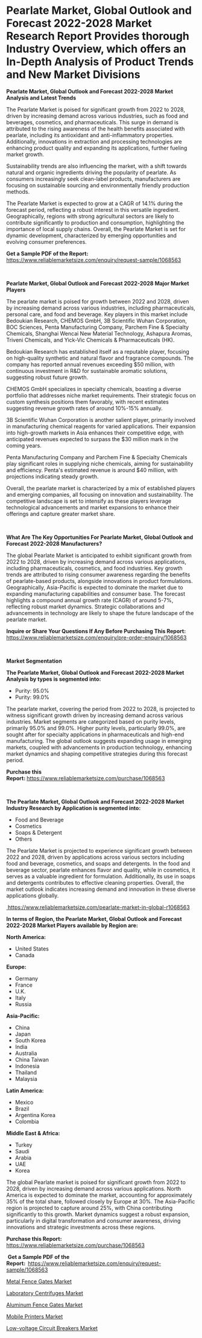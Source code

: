 <p><h1>Pearlate Market, Global Outlook and Forecast 2022-2028 Market Research Report Provides thorough Industry Overview, which offers an In-Depth Analysis of Product Trends and New Market Divisions</h1></p><p><strong>Pearlate Market, Global Outlook and Forecast 2022-2028 Market Analysis and Latest Trends</strong></p>
<p><p>The Pearlate Market is poised for significant growth from 2022 to 2028, driven by increasing demand across various industries, such as food and beverages, cosmetics, and pharmaceuticals. This surge in demand is attributed to the rising awareness of the health benefits associated with pearlate, including its antioxidant and anti-inflammatory properties. Additionally, innovations in extraction and processing technologies are enhancing product quality and expanding its applications, further fueling market growth.</p><p>Sustainability trends are also influencing the market, with a shift towards natural and organic ingredients driving the popularity of pearlate. As consumers increasingly seek clean-label products, manufacturers are focusing on sustainable sourcing and environmentally friendly production methods. </p><p>The Pearlate Market is expected to grow at a CAGR of 14.1% during the forecast period, reflecting a robust interest in this versatile ingredient. Geographically, regions with strong agricultural sectors are likely to contribute significantly to production and consumption, highlighting the importance of local supply chains. Overall, the Pearlate Market is set for dynamic development, characterized by emerging opportunities and evolving consumer preferences.</p></p>
<p><strong>Get a Sample PDF of the Report:&nbsp;</strong> <a href="https://www.reliablemarketsize.com/enquiry/request-sample/1068563?utm_campaign=2932&utm_medium=2&utm_source=Github&utm_content=ia&utm_term=21032025&utm_id=pearlate-market-global-outlook-and-forecast-2022-2028">https://www.reliablemarketsize.com/enquiry/request-sample/1068563</a></p>
<p>&nbsp;</p>
<p><strong>Pearlate Market, Global Outlook and Forecast 2022-2028 Major Market Players</strong></p>
<p><p>The pearlate market is poised for growth between 2022 and 2028, driven by increasing demand across various industries, including pharmaceuticals, personal care, and food and beverage. Key players in this market include Bedoukian Research, CHEMOS GmbH, 3B Scientific Wuhan Corporation, BOC Sciences, Penta Manufacturing Company, Parchem Fine & Specialty Chemicals, Shanghai Wencai New Material Technology, Ashapura Aromas, Triveni Chemicals, and Yick-Vic Chemicals & Pharmaceuticals (HK).</p><p>Bedoukian Research has established itself as a reputable player, focusing on high-quality synthetic and natural flavor and fragrance compounds. The company has reported annual revenues exceeding $50 million, with continuous investment in R&D for sustainable aromatic solutions, suggesting robust future growth.</p><p>CHEMOS GmbH specializes in specialty chemicals, boasting a diverse portfolio that addresses niche market requirements. Their strategic focus on custom synthesis positions them favorably, with recent estimates suggesting revenue growth rates of around 10%-15% annually.</p><p>3B Scientific Wuhan Corporation is another salient player, primarily involved in manufacturing chemical reagents for varied applications. Their expansion into high-growth markets in Asia enhances their competitive edge, with anticipated revenues expected to surpass the $30 million mark in the coming years.</p><p>Penta Manufacturing Company and Parchem Fine & Specialty Chemicals play significant roles in supplying niche chemicals, aiming for sustainability and efficiency. Penta's estimated revenue is around $40 million, with projections indicating steady growth.</p><p>Overall, the pearlate market is characterized by a mix of established players and emerging companies, all focusing on innovation and sustainability. The competitive landscape is set to intensify as these players leverage technological advancements and market expansions to enhance their offerings and capture greater market share.</p></p>
<p>&nbsp;</p>
<p><strong>What Are The Key Opportunities For Pearlate Market, Global Outlook and Forecast 2022-2028 Manufacturers?</strong></p>
<p><p>The global Pearlate Market is anticipated to exhibit significant growth from 2022 to 2028, driven by increasing demand across various applications, including pharmaceuticals, cosmetics, and food industries. Key growth trends are attributed to rising consumer awareness regarding the benefits of pearlate-based products, alongside innovations in product formulations. Geographically, Asia-Pacific is expected to dominate the market due to expanding manufacturing capabilities and consumer base. The forecast highlights a compound annual growth rate (CAGR) of around 5-7%, reflecting robust market dynamics. Strategic collaborations and advancements in technology are likely to shape the future landscape of the pearlate market.</p></p>
<p><strong>Inquire or Share Your Questions If Any Before Purchasing This Report:</strong> <a href="https://www.reliablemarketsize.com/enquiry/pre-order-enquiry/1068563?utm_campaign=2932&utm_medium=2&utm_source=Github&utm_content=ia&utm_term=21032025&utm_id=pearlate-market-global-outlook-and-forecast-2022-2028">https://www.reliablemarketsize.com/enquiry/pre-order-enquiry/1068563</a></p>
<p>&nbsp;</p>
<p><strong>Market Segmentation</strong></p>
<p><strong>The Pearlate Market, Global Outlook and Forecast 2022-2028 Market Analysis by types is segmented into:</strong></p>
<p><ul><li>Purity: 95.0%</li><li>Purity: 99.0%</li></ul></p>
<p><p>The pearlate market, covering the period from 2022 to 2028, is projected to witness significant growth driven by increasing demand across various industries. Market segments are categorized based on purity levels, primarily 95.0% and 99.0%. Higher purity levels, particularly 99.0%, are sought after for specialty applications in pharmaceuticals and high-end manufacturing. The global outlook suggests expanding usage in emerging markets, coupled with advancements in production technology, enhancing market dynamics and shaping competitive strategies during this forecast period.</p></p>
<p><strong>Purchase this Report:&nbsp;</strong><a href="https://www.reliablemarketsize.com/purchase/1068563?utm_campaign=2932&utm_medium=2&utm_source=Github&utm_content=ia&utm_term=21032025&utm_id=pearlate-market-global-outlook-and-forecast-2022-2028">https://www.reliablemarketsize.com/purchase/1068563</a></p>
<p>&nbsp;</p>
<p><strong>The Pearlate Market, Global Outlook and Forecast 2022-2028 Market Industry Research by Application is segmented into:</strong></p>
<p><ul><li>Food and Beverage</li><li>Cosmetics</li><li>Soaps & Detergent</li><li>Others</li></ul></p>
<p><p>The Pearlate Market is projected to experience significant growth between 2022 and 2028, driven by applications across various sectors including food and beverage, cosmetics, and soaps and detergents. In the food and beverage sector, pearlate enhances flavor and quality, while in cosmetics, it serves as a valuable ingredient for formulation. Additionally, its use in soaps and detergents contributes to effective cleaning properties. Overall, the market outlook indicates increasing demand and innovation in these diverse applications globally.</p></p>
<p><a href="https://www.reliablemarketsize.com/pearlate-market-in-global-r1068563?utm_campaign=2932&utm_medium=2&utm_source=Github&utm_content=ia&utm_term=21032025&utm_id=pearlate-market-global-outlook-and-forecast-2022-2028">&nbsp;https://www.reliablemarketsize.com/pearlate-market-in-global-r1068563</a></p>
<p><strong>In terms of Region, the Pearlate Market, Global Outlook and Forecast 2022-2028 Market Players available by Region are:</strong></p>
<p>
    <p> <strong> North America: </strong>
        <ul>
            <li>United States</li>
            <li>Canada</li>
        </ul>
        </p> 
    <p> <strong> Europe: </strong>
        <ul>
            <li>Germany</li>
            <li>France</li>
            <li>U.K.</li>
            <li>Italy</li>
            <li>Russia</li>
        </ul>
        </p> 
    <p> <strong> Asia-Pacific: </strong>
        <ul>
            <li>China</li>
            <li>Japan</li>
            <li>South Korea</li>
            <li>India</li>
            <li>Australia</li>
            <li>China Taiwan</li>
            <li>Indonesia</li>
            <li>Thailand</li>
            <li>Malaysia</li>
        </ul>
        </p> 
    <p> <strong> Latin America: </strong>
        <ul>
            <li>Mexico</li>
            <li>Brazil</li>
            <li>Argentina Korea</li>
            <li>Colombia</li>
        </ul>
        </p> 
    <p> <strong> Middle East & Africa: </strong>
        <ul>
            <li>Turkey</li>
            <li>Saudi</li>
            <li>Arabia</li>
            <li>UAE</li>
            <li>Korea</li>
        </ul>
    </p>
    </p>
<p><p>The global Pearlate market is poised for significant growth from 2022 to 2028, driven by increasing demand across various applications. North America is expected to dominate the market, accounting for approximately 35% of the total share, followed closely by Europe at 30%. The Asia-Pacific region is projected to capture around 25%, with China contributing significantly to this growth. Market dynamics suggest a robust expansion, particularly in digital transformation and consumer awareness, driving innovations and strategic investments across these regions.</p></p>
<p><strong>Purchase this Report: </strong><a href="https://www.reliablemarketsize.com/purchase/1068563?utm_campaign=2932&utm_medium=2&utm_source=Github&utm_content=ia&utm_term=21032025&utm_id=pearlate-market-global-outlook-and-forecast-2022-2028">https://www.reliablemarketsize.com/purchase/1068563</a></p>
<p>&nbsp;<strong>Get a Sample PDF of the Report:&nbsp;&nbsp;</strong><a href="https://www.reliablemarketsize.com/enquiry/request-sample/1068563?utm_campaign=2932&utm_medium=2&utm_source=Github&utm_content=ia&utm_term=21032025&utm_id=pearlate-market-global-outlook-and-forecast-2022-2028">https://www.reliablemarketsize.com/enquiry/request-sample/1068563</a></p>
<p><strong></strong></p>
<p><p><a href="https://www.linkedin.com/pulse/report-global-metal-fence-gates-size-valuation-current-mrl0c?utm_campaign=2932&utm_medium=2&utm_source=Github&utm_content=ia&utm_term=21032025&utm_id=pearlate-market-global-outlook-and-forecast-2022-2028">Metal Fence Gates Market</a></p><p><a href="https://www.linkedin.com/pulse/in-depth-laboratory-centrifuges-market-analysis-examining-growth-u2tfc?utm_campaign=2932&utm_medium=2&utm_source=Github&utm_content=ia&utm_term=21032025&utm_id=pearlate-market-global-outlook-and-forecast-2022-2028">Laboratory Centrifuges Market</a></p><p><a href="https://www.linkedin.com/pulse/aluminum-fence-gates-market-trends-assessmentthe-markets-lx6ac?utm_campaign=2932&utm_medium=2&utm_source=Github&utm_content=ia&utm_term=21032025&utm_id=pearlate-market-global-outlook-and-forecast-2022-2028">Aluminum Fence Gates Market</a></p><p><a href="https://www.linkedin.com/pulse/mobile-printers-market-size-growing-87-growth-rate-from-2025-1t48c?utm_campaign=2932&utm_medium=2&utm_source=Github&utm_content=ia&utm_term=21032025&utm_id=pearlate-market-global-outlook-and-forecast-2022-2028">Mobile Printers Market</a></p><p><a href="https://www.linkedin.com/pulse/market-dynamics-trends-in-depth-look-low-voltage-circuit-breakers-bjnkc?utm_campaign=2932&utm_medium=2&utm_source=Github&utm_content=ia&utm_term=21032025&utm_id=pearlate-market-global-outlook-and-forecast-2022-2028">Low-voltage Circuit Breakers Market</a></p></p>